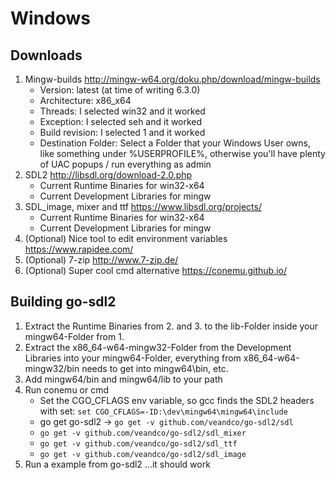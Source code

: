 # Windows
## Downloads
1. Mingw-builds http://mingw-w64.org/doku.php/download/mingw-builds 
    - Version: latest (at time of writing 6.3.0)
    - Architecture: x86_x64
    - Threads: I selected win32 and it worked
    - Exception: I selected seh and it worked
    - Build revision: I selected 1 and it worked
    - Destination Folder: Select a Folder that your Windows User owns, 
  like something under %USERPROFILE%, otherwise you'll have plenty of UAC popups / run everything as admin
2. SDL2 http://libsdl.org/download-2.0.php
    - Current Runtime Binaries for win32-x64 
    - Current Development Libraries for mingw
3. SDL_image, mixer and ttf https://www.libsdl.org/projects/
    - Current Runtime Binaries for win32-x64 
    - Current Development Libraries for mingw
4. (Optional) Nice tool to edit environment variables https://www.rapidee.com/
5. (Optional) 7-zip http://www.7-zip.de/
6. (Optional) Super cool cmd alternative https://conemu.github.io/

## Building go-sdl2 
1. Extract the Runtime Binaries from 2. and 3. to the lib-Folder inside your mingw64-Folder from 1.
2. Extract the x86_64-w64-mingw32-Folder from the Development Libraries into your mingw64-Folder, everything from x86_64-w64-mingw32/bin needs to get into mingw64\bin, etc.
3. Add mingw64/bin and mingw64/lib to your path
4. Run conemu or cmd
    - Set the CGO_CFLAGS env variable, so gcc finds the SDL2 headers with set: ```set CGO_CFLAGS=-ID:\dev\mingw64\mingw64\include```
    - go get go-sdl2 -> ```go get -v github.com/veandco/go-sdl2/sdl```
    - ```go get -v github.com/veandco/go-sdl2/sdl_mixer```
    - ```go get -v github.com/veandco/go-sdl2/sdl_ttf```
    - ```go get -v github.com/veandco/go-sdl2/sdl_image```
5. Run a example from go-sdl2 ...it should work
